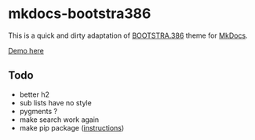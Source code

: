 # mkdocs-bootstra386

This is a quick and dirty adaptation of [BOOTSTRA.386](https://github.com/kristopolous/BOOTSTRA.386) theme for [MkDocs](http://www.mkdocs.org/).

[Demo here](http://hed854.gitlab.io/kb_computers)

## Todo

* better h2
* sub lists have no style
* pygments ?
* make search work again
* make pip package ([instructions](http://www.mkdocs.org/user-guide/custom-themes/#packaging-themes))

